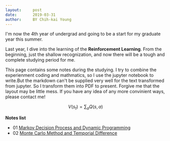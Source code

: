 ```yaml
---
layout:     post
date:       2019-03-31
author:     BY Chih-kai Young
---
```

I'm now the 4th year of undergrad and going to be a start for my graduate year this summer.

Last year, I dive into the learning of the **Reinforcement Learning**. From the beginning, just the shallow recognization, and now there will be a tough and complete studying period for me.

This page contains some notes during the studying. I try to combine the experienment coding and mathmatics, so I use the jupyter notebook to write.But the markdown can't be supplied very well for the text transformed from jupyter. So I transform them into PDF to present. Forgive me that the layout may be little mess. If you have any idea of any more convinient ways, please contact me!

$$V(s_t) = \sum_a{Q(s,a)}$$

**Notes list**

- 01 [Markov Decision Process and Dynamic Programming]('https://louisyzk.github.io/files/MDP_and_DP.pdf')
- 02 [Monte Carlo Method and Temporial Difference]('https://louisyzk.github.io/files/MC_and_TD.pdf')